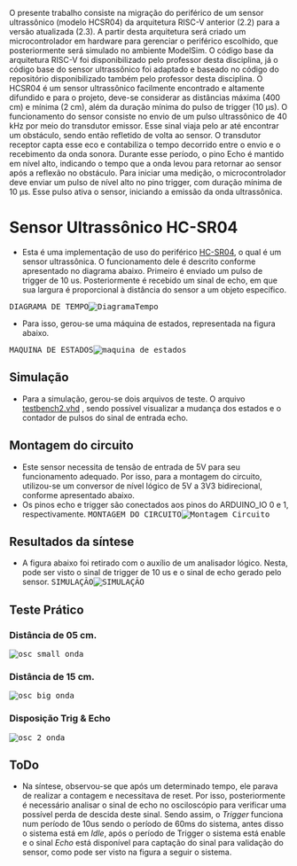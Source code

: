  O presente trabalho consiste na migração do periférico de um sensor ultrassônico (modelo HCSR04) da arquitetura RISC-V anterior (2.2) para a versão atualizada (2.3). A partir desta arquitetura será criado um microcontrolador em hardware para gerenciar o periférico escolhido, que posteriormente será simulado no ambiente ModelSim. O código base da arquitetura RISC-V foi disponibilizado pelo professor desta disciplina, já o código base do sensor ultrassônico foi adaptado e baseado no código do repositório disponibilizado também pelo professor desta disciplina. 
	O HCSR04 é um sensor ultrassônico facilmente encontrado e altamente difundido e para o projeto, deve-se considerar as distâncias máxima (400 cm) e mínima (2 cm), além da duração mínima do pulso de trigger (10 µs). O funcionamento do sensor consiste no envio de um pulso ultrassônico de 40 kHz por meio do transdutor emissor. Esse sinal viaja pelo ar até encontrar um obstáculo, sendo então refletido de volta ao sensor. O transdutor receptor capta esse eco e contabiliza o tempo decorrido entre o envio e o recebimento da onda sonora. Durante esse período, o pino Echo é mantido em nível alto, indicando o tempo que a onda levou para retornar ao sensor após a reflexão no obstáculo. Para iniciar uma medição, o microcontrolador deve enviar um pulso de nível alto no pino trigger, com duração mínima de 10 µs. Esse pulso ativa o sensor, iniciando a emissão da onda ultrassônica. 

# Sensor Ultrassônico HC-SR04
- Esta é uma implementação de uso do periférico [HC-SR04](https://cdn.sparkfun.com/datasheets/Sensors/Proximity/HCSR04.pdf), o qual é um sensor ultrassônica. O funcionamento dele é descrito conforme apresentado no diagrama abaixo. Primeiro é enviado um pulso de trigger de 10 us. Posteriormente é recebido um sinal de echo, em que sua largura é proporcional à distância do sensor a um objeto específico.

<kbd>DIAGRAMA DE TEMPO![DiagramaTempo](https://github.com/lirahc/hcsr04_pld_ultrassonic/assets/49963038/ec08f287-c4fc-4ad3-9d37-afcda94749b8)</kbd>

- Para isso, gerou-se uma máquina de estados, representada na figura abaixo.

<kbd>MAQUINA DE ESTADOS![maquina_de_estados](https://github.com/lirahc/hcsr04_pld_ultrassonic/assets/49963038/d9e81335-5bad-4bd1-9e12-e6f57d76553d)</kbd>

## Simulação
- Para a simulação, gerou-se dois arquivos de teste. O arquivo [testbench2.vhd](/peripherals/hcsr04_ultrassonic_sensor) , sendo possível visualizar a mudança dos estados e o contador de pulsos do sinal de entrada echo.

## Montagem do circuito
- Este sensor necessita de tensão de entrada de 5V para seu funcionamento adequado. Por isso, para a montagem do circuito, utilizou-se um conversor de nível lógico de 5V a 3V3 bidirecional, conforme apresentado abaixo.
- Os pinos echo e trigger são conectados aos pinos do ARDUINO_IO 0 e 1, respectivamente.
<kbd>MONTAGEM DO CIRCUITO![Montagem_Circuito](https://github.com/lirahc/hcsr04_pld_ultrassonic/assets/49963038/b922cfb7-0732-47e0-84f6-5f686ca8940d)<kbd>

## Resultados da síntese
- A figura abaixo foi retirado com o auxílio de um analisador lógico. Nesta, pode ser visto o sinal de trigger de 10 us e o sinal de echo gerado pelo sensor.
<kbd>SIMULAÇÃO![SIMULAÇÃO](https://github.com/lirahc/hcsr04_pld_ultrassonic/assets/49963038/53c80034-e160-429f-b757-f160ba7e3769)<kbd>

## Teste Prático
### Distância de 05 cm.
<kbd>![osc_small_onda](https://github.com/lirahc/hcsr04_pld_ultrassonic/assets/49963038/1ae7c6e8-e484-4fdb-81b3-f5fc703d5f0d)<kbd>

### Distância de 15 cm.
<kbd>![osc_big_onda](https://github.com/lirahc/hcsr04_pld_ultrassonic/assets/49963038/bfcf183d-06a4-4807-a2d7-b30557ede34b)<kbd>

### Disposição Trig & Echo
<kbd>![osc_2_onda](https://github.com/lirahc/hcsr04_pld_ultrassonic/assets/49963038/91d3e51a-c8cf-45a9-a008-ebd8bd8690b5)<kbd>

## ToDo
- Na síntese, observou-se que após um determinado tempo, ele parava de realizar a contagem e necessitava de reset. Por isso, posteriormente é necessário analisar o sinal de echo no osciloscópio para verificar uma possível perda de descida deste sinal. Sendo assim, o *Trigger* funciona num período de 10us sendo o período de 60ms do sistema, antes disso o sistema está em *Idle*, após o período de Trigger o sistema está enable e o sinal *Echo* está disponível para captação do sinal para validação do sensor, como pode ser visto na figura a seguir o sistema.



